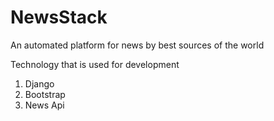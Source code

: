 # NewsStack
An automated platform for news by best sources of the world 

Technology that is used for development
1. Django
2. Bootstrap
3. News Api
